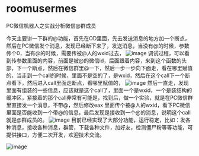 # roomusermes
PC微信机器人之实战分析微信@群成员

今天主要讲一下群的@功能，首先在OD里面，先去发送消息的地方加一个断点，然后在PC微信发个消息，发现已经断下来了，发送消息，当没有@的时候，参数传个0，当有@的时候，需要传被@人的wxid过去，
![image](https://user-images.githubusercontent.com/73727649/120095654-a0dcb100-c159-11eb-85f8-6b487d063cc1.png)
调试过程，可以看到传参数里面的内容，前面是被@的微信id，后面跟着内容，来到这个函数的头部，下一个断点，然后在微信群里@一下，然后一步一步向下面走，看在哪里赋值的，当走到一个call的时候，里面不是空的了，是wxid，然后在这个call下一个断点看下，然后进入call里面走断点，看哪里赋值的，	
![image](https://user-images.githubusercontent.com/73727649/120095662-a89c5580-c159-11eb-85f6-176e7f4723f5.png)
然后一直走，发现里面有组装的一些信息，应该就是这个call了，里面一个是wxid，一个是装结构的缓冲区，紧接着的那个call非常有可能是，找到后，做一个实验，就是在PC微信群里直接发一个消息，不带@，然后修改eax 里面传个被@人的wxid，看下PC微信里面是否能收到一个带@的信息，最后发现是接收到一个@的消息，说明这个call就是@群成员的。
![image](https://user-images.githubusercontent.com/73727649/120095665-ae923680-c159-11eb-94de-030387245da9.png)
目前已经实现了大部分功能，运行稳定，比如：发各种消息，接收各种消息，群管，下载各种文件，加好友，检测僵尸粉等等功能，可提供接口，方便二次开发，欢迎技术交流。

![image](https://user-images.githubusercontent.com/73727649/120095673-bb168f00-c159-11eb-91f4-c9192b1fc9dd.png)
